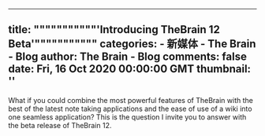 
---
title: """""""""""'Introducing TheBrain 12 Beta'"""""""""""
categories: 
    - 新媒体
    - The Brain - Blog
author: The Brain - Blog
comments: false
date: Fri, 16 Oct 2020 00:00:00 GMT
thumbnail: ''
---

<div>   
<div class="center">
        <p>What if you could combine the most powerful features of TheBrain with the best of the latest note taking applications and the ease of use of a wiki into one seamless application? This is the question I invite you to answer with the beta release of TheBrain 12.</p>
      </div>
    
    
</div>
            